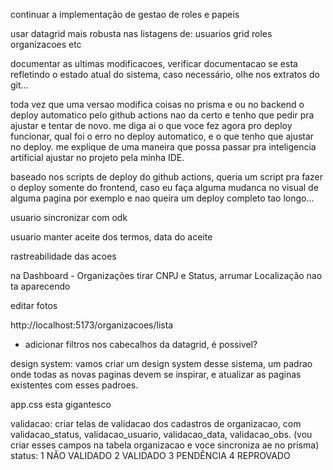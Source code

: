 
continuar a implementação de gestao de roles e papeis

usar datagrid mais robusta nas listagens de:
usuarios
grid
roles
organizacoes etc

documentar as ultimas modificacoes, verificar documentacao se esta refletindo o estado atual do sistema, caso necessário, olhe nos extratos do git...

toda vez que uma versao modifica coisas no prisma e ou no backend o deploy automatico pelo github actions nao da certo e tenho que pedir pra ajustar e tentar de novo.
me diga ai o que voce fez agora pro deploy funcionar, qual foi o erro no deploy automatico, e o que tenho que ajustar no deploy. me explique de uma maneira que possa passar pra inteligencia artificial ajustar no projeto pela minha IDE.

baseado nos scripts de deploy do github actions, queria um script pra fazer o deploy somente do frontend, caso eu faça alguma mudanca no visual de alguma pagina por exemplo e nao queira um deploy completo tao longo...

usuario sincronizar com odk

usuario manter aceite dos termos, data do aceite

rastreabilidade das acoes

na Dashboard - Organizações tirar  CNPJ	e	Status, 
arrumar Localização nao ta aparecendo


editar fotos

http://localhost:5173/organizacoes/lista
- adicionar filtros nos cabecalhos da datagrid, é possivel?



design system:
vamos criar um design system desse sistema, um padrao onde todas as novas paginas devem se inspirar, e atualizar as paginas existentes com esses padroes.

app.css esta gigantesco

validacao: criar telas de validacao dos cadastros de organizacao, com validacao_status, validacao_usuario, validacao_data, validacao_obs.  (vou criar esses campos na tabela organizacao e voce sincroniza ae no prisma)
status:
1	NÃO VALIDADO
2	VALIDADO
3	PENDÊNCIA
4	REPROVADO